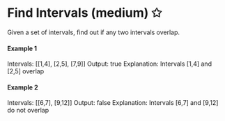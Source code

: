 # Find Intervals (medium) ✩

Given a set of intervals, find out if any two intervals overlap.


#### Example 1
Intervals: [[1,4], [2,5], [7,9]]
Output: true
Explanation: Intervals [1,4] and [2,5] overlap


#### Example 2
Intervals: [[6,7], [9,12]]
Output: false
Explanation: Intervals [6,7] and [9,12] do not overlap